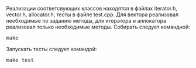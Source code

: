 Реализации соответсвующих классов находятся в файлах iterator.h, vector.h, allocator.h, тесты в файле test.cpp. Для вектора реализовал необходимые по заданию методы, для итератора и аллокатора реализовал только необходимые методы.
Собирать следует командной:
<pre>make</pre>
Запускать тесты следует командой:
<pre>make test</pre>